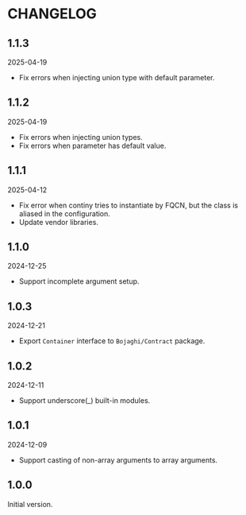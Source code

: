 # CHANGELOG

## 1.1.3

2025-04-19

- Fix errors when injecting union type with default parameter.

## 1.1.2

2025-04-19

- Fix errors when injecting union types.
- Fix errors when parameter has default value.

## 1.1.1

2025-04-12

- Fix error when continy tries to instantiate by FQCN, but the class is aliased in the configuration.
- Update vendor libraries.

## 1.1.0

2024-12-25

- Support incomplete argument setup.

## 1.0.3

2024-12-21

- Export `Container` interface to `Bojaghi/Contract` package.

## 1.0.2

2024-12-11

- Support underscore(_) built-in modules.

## 1.0.1

2024-12-09

- Support casting of non-array arguments to array arguments.

## 1.0.0

Initial version.
